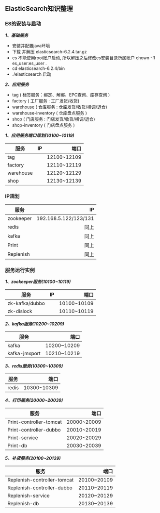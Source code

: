 ## ElasticSearch知识整理

### ES的安装与启动 ###

***1、基础服务***

- 安装并配置java环境
- 下载 并解压 elasticsearch-6.2.4.tar.gz
- es 不能使用root账户启动, 所以解压之后修改es安装目录所属账户 chown -R es_user:es_user .
- cd  elasticsearch-6.2.4/bin
- ./elasticsearch 启动

***2、应用服务***

- tag ( 标签服务：绑定、解绑、EPC查询、库存查询 )
- factory ( 工厂服务 : 工厂发货/收货)
- warehouse ( 仓库服务 : 仓库发货/收货/横调/退仓)
- warehouse-inventory ( 仓库盘点服务 )
- shop ( 门店服务 : 门店发货/收货/横调/退仓)
- shop-inventory ( 门店盘点服务 )

***1、应用服务端口规划(10100~10119)***

| 服务        | IP   | 端口   |
| --------   | -----: |-----: |
| tag |   | 12100~12109 |
| factory |   | 12110~12119 |
| warehouse |   | 12120~12129 |
| shop |   | 12130~12139 |


### IP规划

| 服务        | IP   |
| --------   | -----: |
| zookeeper     | 192.168.5.122/123/131 |
| redis     |  同上 |
| kafka     |  同上 |
| Print     |  同上 |
| Replenish     |  同上 |

### 服务运行实例

***1、zookeeper服务(10100~10119)***

| 服务        | IP   | 端口   |
| --------   | -----: |-----: |
| zk-kafka/dubbo |   | 10100~10109 |
| zk-dislock     |    | 10110~10119 |

***2、kafka服务(10200~10209)***

| 服务        | 端口   |
| --------   | -----: |
| kafka     | 10200~10209 |
| kafka-jmxport     | 10210~10219 |

***3、redis服务(10300~10309)***

| 服务        | 端口   |
| --------   | -----: |
| redis     | 10300~10309 |

***4、打印服务(20000~20039)***

| 服务        | 端口   |
| --------   | -----: |
| Print-controller-tomcat     | 20000~20009 |
| Print-controller-dubbo     | 20010~20019 |
| Print-service     | 20020~20029 |
| Print-db     | 20030~20039 |

***5、补货服务(20100~20139)***

| 服务        | 端口   |
| --------   | -----: |
| Replenish-controller-tomcat     | 20100~20109 |
| Replenish-controller-dubbo     | 20110~20119 |
| Replenish-service     | 20120~20129 |
| Replenish-db     | 20130~20139 |


